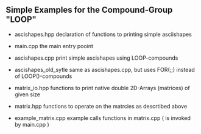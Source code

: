## Simple Examples for the  Compound-Group "LOOP" ##

- ascishapes.hpp        declaration of functions to printing simple asciishapes
- main.cpp              the main entry pooint
- ascishapes.cpp        print simple ascishapes using LOOP-compounds
- ascishapes_old_sytle  same as ascishapes.cpp, but uses FOR(;;) instead of LOOP()-compounds


- matrix_io.hpp         functions to print native double 2D-Arrays (matrices) of given size 
- matrix.hpp            functions to operate on the matrcies as descrtibed above  
- example_matrix.cpp    example calls functions in matrix.cpp ( is invoked by main.cpp )
